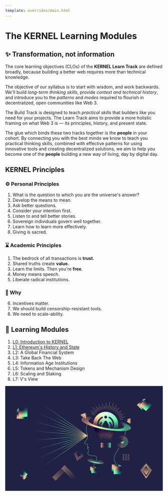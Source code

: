```yaml
---
template: overrides/main.html
---
```


# The KERNEL Learning Modules

## ✨ Transformation, not information

The core learning objectives (CLOs) of the **KERNEL Learn Track** are defined broadly, because building a better web requires more than technical knowledge. 

The objective of our syllabus is to start with wisdom, and work backwards. We'll build *long-term thinking skills*, provide *context and technical history*, and introduce you to the *patterns* and *modes* required to flourish in decentralized, open communities like Web 3.

The Build Track is designed to teach *practical skills* that builders like you need for your projects. The Learn Track aims to provide a more holistic framing on what Web 3 is — its principles, history, and present state.  

The glue which binds these two tracks together is the **people** in your cohort. By connecting you with the best minds we know to teach you practical thinking skills, combined with effective patterns for using innovative tools and creating decentralized solutions, we aim to help you become one of the **people** building a new way of living, day by digital day.

## KERNEL Principles

### ⚙️ Personal Principles

1. What is the question to which you are the universe's answer?
2. Develop the means to mean.
3. Ask better questions. 
4. Consider your intention first.
5. Listen to and tell better stories.
6. Sovereign individuals govern well together.
7. Learn how to learn more effectively. 
8. Giving is sacred.

### ⌛️ Academic Principles

1. The bedrock of all transactions is **trust.**
2. Shared truths create **value.**
3. Learn the limits. Then you're **free**. 
4. Money means speech.
5. Liberate radical institutions.

### 🧐 Why

6. Incentives matter.
7. We should build censorship-resistant tools.
8. We need to scale-ability.

## 📖 Learning Modules

1. [L0: Introduction to KERNEL](module-0)
2. [L1: Ethereum's History and State](module-1)
3. L2: A Global Financial System
4. L3: Take Back The Web
5. L4: Information Age Institutions
6. L5: Tokens and Mechanism Design
7. L6: Scaling and Staking
8. L7: V's View

![Learning](/assets/images/learning-01.jpg)